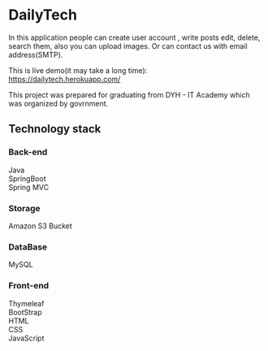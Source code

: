 # DailyTech

In this application people can create user account , write posts edit, delete, search them, also you can upload images. Or can contact us with email address(SMTP).

This is live demo(it may take a long time):\
https://dailytech.herokuapp.com/

This project was prepared for graduating from DYH - IT Academy which was organized by govrnment.

## Technology stack

### Back-end
Java\
SpringBoot\
Spring MVC

### Storage
Amazon S3 Bucket

### DataBase
MySQL

### Front-end
Thymeleaf\
BootStrap\
HTML\
CSS\
JavaScript
